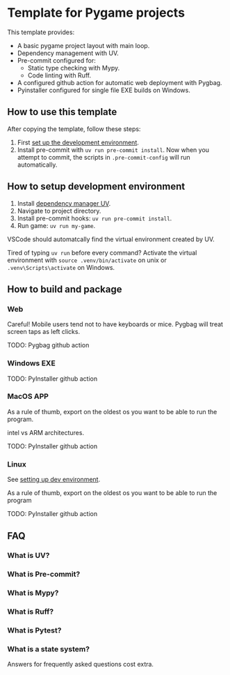 # Template for Pygame projects

This template provides:

* A basic pygame project layout with main loop.
* Dependency management with UV.
* Pre-commit configured for:
  * Static type checking with Mypy.
  * Code linting with Ruff.
* A configured github action for automatic web deployment with Pygbag.
* Pyinstaller configured for single file EXE builds on Windows.



## How to use this template

After copying the template, follow these steps:

1. First [set up the development environment](#How-to-setup-development-environment).
2. Install pre-commit with `uv run pre-commit install`. Now when you attempt to commit, the scripts in `.pre-commit-config` will run automatically.

## How to setup development environment

1. Install [dependency manager UV](https://docs.astral.sh/uv/getting-started/installation/).
1. Navigate to project directory.
1. Install pre-commit hooks: `uv run pre-commit install`.
1. Run game: `uv run my-game`.

VSCode should automatcally find the virtual environment created by UV.

Tired of typing `uv run` before every command? Activate the virtual environment with `source .venv/bin/activate` on unix or `.venv\Scripts\activate` on Windows.

## How to build and package

### Web

Careful! Mobile users tend not to have keyboards or mice. Pygbag will treat screen taps as left clicks.

TODO: Pygbag github action

### Windows EXE

TODO: PyInstaller github action

### MacOS APP

As a rule of thumb, export on the oldest os you want to be able to run the program.

intel vs ARM architectures.

TODO: PyInstaller github action

### Linux

See [setting up dev environment](#How-to-setup-development-environment).

As a rule of thumb, export on the oldest os you want to be able to run the program

TODO: PyInstaller github action


## FAQ

### What is UV?

### What is Pre-commit?

### What is Mypy?

### What is Ruff?

### What is Pytest?

### What is a state system?

Answers for frequently asked questions cost extra.
